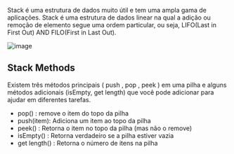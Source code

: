 Stack é uma estrutura de dados muito útil e tem uma ampla gama de aplicações. Stack é uma estrutura de dados linear na qual a adição ou remoção de elemento segue uma ordem particular, ou seja, LIFO(Last in First Out) AND FILO(First in Last Out).
 
 ![image](https://user-images.githubusercontent.com/34129569/155961873-a9b4a17e-f47b-444d-8898-66aeb0a44c49.png)

## Stack Methods
Existem três métodos principais ( push , pop , peek ) em uma pilha e alguns métodos adicionais (isEmpty, get length) que você pode adicionar para ajudar em diferentes tarefas.

* pop() : remove o item do topo da pilha
* push(item): Adiciona um item ao topo da pilha
* peek() : Retorna o item no topo da pilha (mas não o remove)
* isEmpty() : Retorna verdadeiro se a pilha estiver vazia
* get length() : Retorna o número de itens na pilha
